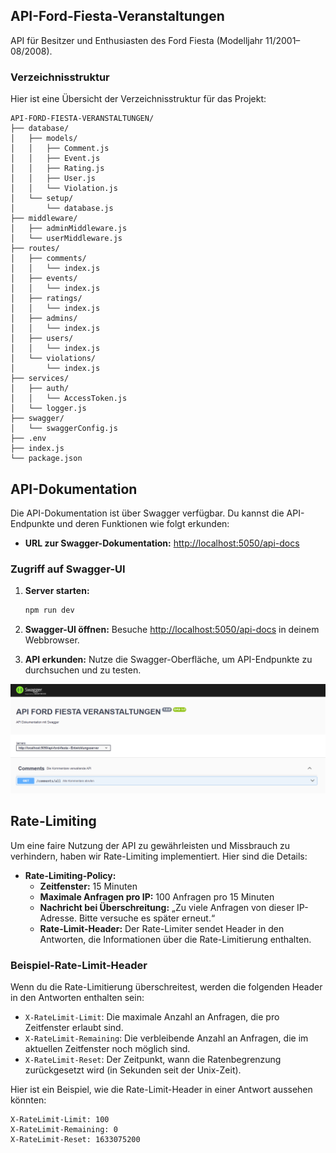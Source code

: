 ## API-Ford-Fiesta-Veranstaltungen

API für Besitzer und Enthusiasten des Ford Fiesta (Modelljahr 11/2001–08/2008).

### Verzeichnisstruktur

Hier ist eine Übersicht der Verzeichnisstruktur für das Projekt:

```
API-FORD-FIESTA-VERANSTALTUNGEN/
├── database/
│   ├── models/
│   │   ├── Comment.js
│   │   ├── Event.js
│   │   ├── Rating.js
│   │   ├── User.js
│   │   └── Violation.js
│   └── setup/
│       └── database.js
├── middleware/
│   ├── adminMiddleware.js
│   └── userMiddleware.js
├── routes/
│   ├── comments/
│   │   └── index.js
│   ├── events/
│   │   └── index.js
│   ├── ratings/
│   │   └── index.js
│   ├── admins/
│   │   └── index.js
│   ├── users/
│   │   └── index.js
│   └── violations/
│       └── index.js
├── services/
│   ├── auth/
│   │   └── AccessToken.js
│   └── logger.js
├── swagger/
│   └── swaggerConfig.js
├── .env
├── index.js
└── package.json
```

## API-Dokumentation

Die API-Dokumentation ist über Swagger verfügbar. Du kannst die API-Endpunkte und deren Funktionen wie folgt erkunden:

- **URL zur Swagger-Dokumentation:** [http://localhost:5050/api-docs](http://localhost:5050/api-docs)

### Zugriff auf Swagger-UI

1. **Server starten:**

   ```bash
   npm run dev
   ```

2. **Swagger-UI öffnen:**
   Besuche [http://localhost:5050/api-docs](http://localhost:5050/api-docs) in deinem Webbrowser.

3. **API erkunden:**
   Nutze die Swagger-Oberfläche, um API-Endpunkte zu durchsuchen und zu testen.

![Swagger-UI](image-1.png)

## Rate-Limiting

Um eine faire Nutzung der API zu gewährleisten und Missbrauch zu verhindern, haben wir Rate-Limiting implementiert. Hier sind die Details:

- **Rate-Limiting-Policy:** 
  - **Zeitfenster:** 15 Minuten
  - **Maximale Anfragen pro IP:** 100 Anfragen pro 15 Minuten
  - **Nachricht bei Überschreitung:** „Zu viele Anfragen von dieser IP-Adresse. Bitte versuche es später erneut.“
  - **Rate-Limit-Header:** Der Rate-Limiter sendet Header in den Antworten, die Informationen über die Rate-Limitierung enthalten.

### Beispiel-Rate-Limit-Header

Wenn du die Rate-Limitierung überschreitest, werden die folgenden Header in den Antworten enthalten sein:

- `X-RateLimit-Limit`: Die maximale Anzahl an Anfragen, die pro Zeitfenster erlaubt sind.
- `X-RateLimit-Remaining`: Die verbleibende Anzahl an Anfragen, die im aktuellen Zeitfenster noch möglich sind.
- `X-RateLimit-Reset`: Der Zeitpunkt, wann die Ratenbegrenzung zurückgesetzt wird (in Sekunden seit der Unix-Zeit).

Hier ist ein Beispiel, wie die Rate-Limit-Header in einer Antwort aussehen könnten:

```
X-RateLimit-Limit: 100
X-RateLimit-Remaining: 0
X-RateLimit-Reset: 1633075200
```
